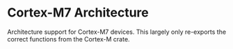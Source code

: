 Cortex-M7 Architecture
======================

Architecture support for Cortex-M7 devices. This largely only re-exports the
correct functions from the Cortex-M crate.

